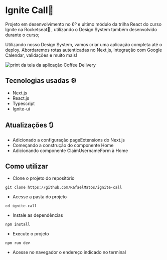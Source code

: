 # Ignite Call📅
Projeto em desenvolvimento no 6º e ultimo módulo da trilha React do curso Ignite na Rocketseat🚀 , utilizando o Design System também desenvolvido durante o curso;

Utilizando nosso Design System, vamos criar uma aplicação completa até o deploy. Abordaremos rotas autenticadas no Next.js, integração com Google Calendar, validações e muito mais!

<img src='../ignite-call/public/tela.png' alt='print da tela da aplicação Coffee Delivery'>

## Tecnologias usadas ⚙
  - Next.js
  - React.js
  - Typescript
  - Ignite-ui

## Atualizações 🔃
  - Adicionado a configuração pageExtensions do Next.js
  - Começando a construção do componente Home
  - Adicionando componente ClaimUsernameForm à Home

## Como utilizar
- Clone o projeto do repositório
```
git clone https://github.com/RafaelMatos/ignite-call
```
- Acesse a pasta do projeto
```
cd ignite-call
```
- Instale as dependências 
```
npm install
```
- Execute o projeto
```
npm run dev
```
- Acesse no navegador o endereço indicado no terminal


